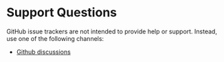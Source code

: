 # Support Questions

GitHub issue trackers are not intended to provide help or support. Instead, use one of the following channels:

- [Github discussions](https://github.com/Thavarshan/phpvm/discussions)
